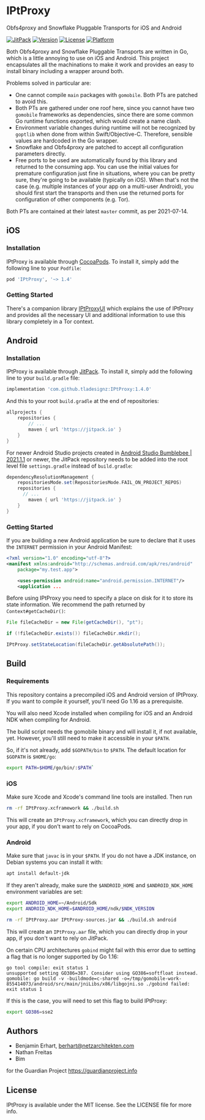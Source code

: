 # IPtProxy

Obfs4proxy and Snowflake Pluggable Transports for iOS and Android

[![JitPack](https://jitpack.io/v/tladesignz/IPtProxy.svg)](https://jitpack.io/#tladesignz/IPtProxy)
[![Version](https://img.shields.io/cocoapods/v/IPtProxy.svg?style=flat)](https://cocoapods.org/pods/IPtProxy)
[![License](https://img.shields.io/cocoapods/l/IPtProxy.svg?style=flat)](https://cocoapods.org/pods/IPtProxy)
[![Platform](https://img.shields.io/cocoapods/p/IPtProxy.svg?style=flat)](https://cocoapods.org/pods/IPtProxy)

Both Obfs4proxy and Snowflake Pluggable Transports are written in Go, which
is a little annoying to use on iOS and Android.
This project encapsulates all the machinations to make it work and provides an
easy to install binary including a wrapper around both.

Problems solved in particular are:

- One cannot compile `main` packages with `gomobile`. Both PTs are patched
  to avoid this.
- Both PTs are gathered under one roof here, since you cannot have two
  `gomobile` frameworks as dependencies, since there are some common Go
  runtime functions exported, which would create a name clash.
- Environment variable changes during runtime will not be recognized by
  `goptlib` when done from within Swift/Objective-C. Therefore, sensible
  values are hardcoded in the Go wrapper.
- Snowflake and Obfs4proxy are patched to accept all configuration parameters
  directly.
- Free ports to be used are automatically found by this library and returned to the
  consuming app. You can use the initial values for premature configuration just
  fine in situations, where you can be pretty sure, they're going to be available
  (typically on iOS). When that's not the case (e.g. multiple instances of your app
  on a multi-user Android), you should first start the transports and then use the 
  returned ports for configuration of other components (e.g. Tor). 

Both PTs are contained at their latest `master` commit, as per 2021-07-14.

## iOS

### Installation

IPtProxy is available through [CocoaPods](https://cocoapods.org). To install
it, simply add the following line to your `Podfile`:

```ruby
pod 'IPtProxy', '~> 1.4'
```

### Getting Started

There's a companion library [IPtProxyUI](https://github.com/tladesignz/IPtProxyUI)
which explains the use of IPtProxy and provides all the necessary UI and additional 
information to use this library completely in a Tor context.


## Android 

### Installation

IPtProxy is available through [JitPack](https://jitpack.io). To install
it, simply add the following line to your `build.gradle` file:

```groovy
implementation 'com.github.tladesignz:IPtProxy:1.4.0'
```

And this to your root `build.gradle` at the end of repositories:

```groovy
allprojects {
	repositories {
		// ...
		maven { url 'https://jitpack.io' }
	}
}
```

For newer Android Studio projects created in 
[Android Studio Bumblebee | 2021.1.1](https://developer.android.com/studio/preview/features?hl=hu#settings-gradle) 
or newer</a>, the JitPack repository needs to be added into the root level file `settings.gradle` 
instead of `build.gradle`:

```groovy
dependencyResolutionManagement {
    repositoriesMode.set(RepositoriesMode.FAIL_ON_PROJECT_REPOS)
    repositories {
	  // ...
        maven { url 'https://jitpack.io' }
    }
}
```

### Getting Started

If you are building a new Android application be sure to declare that it uses the
`INTERNET` permission in your Android Manifest:

```xml
<?xml version="1.0" encoding="utf-8"?>
<manifest xmlns:android="http://schemas.android.com/apk/res/android"
    package="my.test.app">

    <uses-permission android:name="android.permission.INTERNET"/>
    <application ...

```

Before using IPtProxy you need to specify a place on disk for it to store its state
information. We recommend the path returned by `Context#getCacheDir()`:

```java
File fileCacheDir = new File(getCacheDir(), "pt");

if (!fileCacheDir.exists()) fileCacheDir.mkdir();

IPtProxy.setStateLocation(fileCacheDir.getAbsolutePath());
```


## Build

### Requirements

This repository contains a precompiled iOS and Android version of IPtProxy.
If you want to compile it yourself, you'll need Go 1.16 as a prerequisite.

You will also need Xcode installed when compiling for iOS and an Android NDK
when compiling for Android.

The build script needs the gomobile binary and will install it, if not available, yet.
However, you'll still need to make it accessible in your `$PATH`.

So, if it's not already, add `$GOPATH/bin` to `$PATH`. The default location 
for `$GOPATH` is `$HOME/go`: 

```bash
export PATH=$HOME/go/bin/:$PATH` 
```

### iOS

Make sure Xcode and Xcode's command line tools are installed. Then run

```bash
rm -rf IPtProxy.xcframework && ./build.sh
```

This will create an `IPtProxy.xcframework`, which you can directly drop in your app,
if you don't want to rely on CocoaPods.

### Android

Make sure that `javac` is in your `$PATH`. If you do not have a JDK instance, on Debian systems you can install it with: 

```bash
apt install default-jdk 
````

If they aren't already, make sure the `$ANDROID_HOME` and `$ANDROID_NDK_HOME` 
environment variables are set:

```bash
export ANDROID_HOME=~/Android/Sdk
export ANDROID_NDK_HOME=$ANDROID_HOME/ndk/$NDK_VERSION

rm -rf IPtProxy.aar IPtProxy-sources.jar && ./build.sh android
```

This will create an `IPtProxy.aar` file, which you can directly drop in your app, 
if you don't want to rely on JitPack.

On certain CPU architectures `gobind` might fail with this error due to setting
a flag that is no longer supported by Go 1.16:

```
go tool compile: exit status 1
unsupported setting GO386=387. Consider using GO386=softfloat instead.
gomobile: go build -v -buildmode=c-shared -o=/tmp/gomobile-work-855414073/android/src/main/jniLibs/x86/libgojni.so ./gobind failed: exit status 1
```

If this is the case, you will need to set this flag to build IPtProxy:

```bash
export GO386=sse2
``` 


## Authors

- Benjamin Erhart, berhart@netzarchitekten.com
- Nathan Freitas
- Bim

for the Guardian Project https://guardianproject.info

## License

IPtProxy is available under the MIT license. See the LICENSE file for more info.

